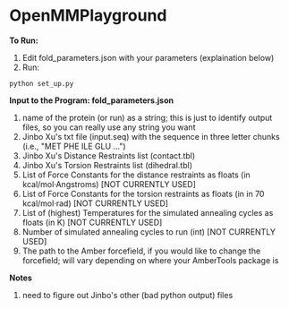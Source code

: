# OpenMMPlayground

**To Run:**
1. Edit fold_parameters.json with your parameters (explaination below)
2. Run:
```
python set_up.py
```

**Input to the Program:  fold_parameters.json**
1. name of the protein (or run) as a string; this is just to identify output files, so you can really use any string you want
2. Jinbo Xu's txt file (input.seq) with the sequence in three letter chunks (i.e., "MET PHE ILE GLU ...")
3. Jinbo Xu's Distance Restraints list (contact.tbl)
4. Jinbo Xu's Torsion Restraints list (dihedral.tbl)
5. List of Force Constants for the distance restraints as floats (in kcal/mol·Angstroms) [NOT CURRENTLY USED]
6. List of Force Constants for the torsion restraints as floats (in in 70 kcal/mol·rad) [NOT CURRENTLY USED]
7. List of (highest) Temperatures for the simulated annealing cycles as floats (in K) [NOT CURRENTLY USED]
8. Number of simulated annealing cycles to run (int) [NOT CURRENTLY USED]
9. The path to the Amber forcefield, if you would like to change the forcefield; will vary depending on where your AmberTools package is


**Notes**
1. need to figure out Jinbo's other (bad python output) files

